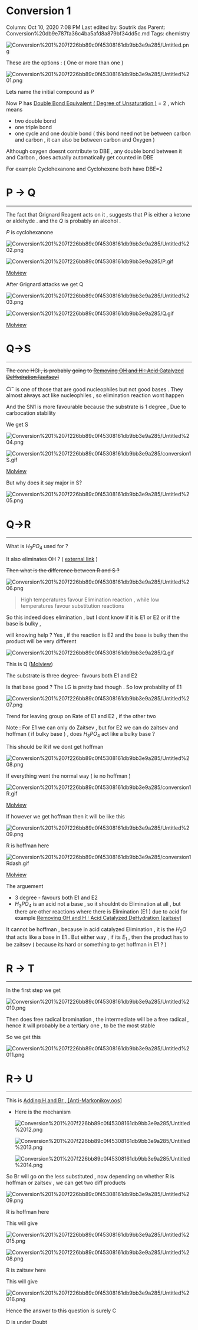 # Conversion 1

Column: Oct 10, 2020 7:08 PM
Last edited by: Soutrik das
Parent: Conversion%20db9e787fa36c4ba5afd8a879bf34dd5c.md
Tags: chemistry

![Conversion%201%207f226bb89c0f45308161db9bb3e9a285/Untitled.png](Conversion%201%207f226bb89c0f45308161db9bb3e9a285/Untitled.png)

These are the options : ( One or more than one ) 

![Conversion%201%207f226bb89c0f45308161db9bb3e9a285/Untitled%201.png](Conversion%201%207f226bb89c0f45308161db9bb3e9a285/Untitled%201.png)

Lets name the initial compound as $P$ 

Now P has [Double Bond Equivalent ( Degree of Unsaturation )](Double%20Bond%20Equivalent%20(%20Degree%20of%20Unsaturation%20)%20f0aeab0ad7794073ad48a85fd2c6ab4b.md) = 2 ,  which means 

- two double bond
- one triple bond
- one cycle and one double bond ( this bond need not be between carbon and carbon , it can also be between carbon and Oxygen )

Although oxygen doesnt contribute to DBE , any double bond between it and Carbon , does actually automatically get counted in DBE

For example Cyclohexanone and Cyclohexene both have DBE=2

# P → Q

---

The fact that Grignard Reagent acts on it , suggests that $P$  is either a ketone or aldehyde . and the $Q$ is probably an alcohol . 

$P$ is cyclohexanone 

![Conversion%201%207f226bb89c0f45308161db9bb3e9a285/Untitled%202.png](Conversion%201%207f226bb89c0f45308161db9bb3e9a285/Untitled%202.png)

![Conversion%201%207f226bb89c0f45308161db9bb3e9a285/P.gif](Conversion%201%207f226bb89c0f45308161db9bb3e9a285/P.gif)

[Molview](https://molview.org/?cid=7967)

After Grignard attacks we get Q

![Conversion%201%207f226bb89c0f45308161db9bb3e9a285/Untitled%203.png](Conversion%201%207f226bb89c0f45308161db9bb3e9a285/Untitled%203.png)

![Conversion%201%207f226bb89c0f45308161db9bb3e9a285/Q.gif](Conversion%201%207f226bb89c0f45308161db9bb3e9a285/Q.gif)

[Molview](https://molview.org/?cid=11550)

# Q→S

---

~~The conc HCl , is probably going to [Removing OH and H : Acid Catalyzed DeHydration [zaitsev]](Removing%20OH%20and%20H%20Acid%20Catalyzed%20DeHydration%20%5Bzait%20df170e3acf564a559bccd42ed13cdf6c.md)~~ 

$Cl^-$ is one of those that are good nucleophiles but not good bases . They almost always act like nucleophiles , so elimination reaction wont happen 

And the SN1 is more favourable because the substrate is 1 degree , Due to carbocation stability 

We get S 

![Conversion%201%207f226bb89c0f45308161db9bb3e9a285/Untitled%204.png](Conversion%201%207f226bb89c0f45308161db9bb3e9a285/Untitled%204.png)

![Conversion%201%207f226bb89c0f45308161db9bb3e9a285/conversion1S.gif](Conversion%201%207f226bb89c0f45308161db9bb3e9a285/conversion1S.gif)

[Molview](https://molview.org/?cid=136732)

But why does it say major in S? 

![Conversion%201%207f226bb89c0f45308161db9bb3e9a285/Untitled%205.png](Conversion%201%207f226bb89c0f45308161db9bb3e9a285/Untitled%205.png)

# Q→R

---

What is $H_3PO_4$ used for ?

It also eliminates OH ? ( [external link](https://www.masterorganicchemistry.com/2015/04/16/elimination-reactions-of-alcohols/) )

~~Then what is the difference between R and S ?~~

![Conversion%201%207f226bb89c0f45308161db9bb3e9a285/Untitled%206.png](Conversion%201%207f226bb89c0f45308161db9bb3e9a285/Untitled%206.png)

> High temperatures favour Elimination reaction , while low temperatures favour substitution reactions

So this indeed does elimination , but I dont know if it is E1 or E2 or if the base is bulky , 

will knowing help ? Yes , if the reaction is E2 and the base is bulky then the product will be very different 

![Conversion%201%207f226bb89c0f45308161db9bb3e9a285/Q.gif](Conversion%201%207f226bb89c0f45308161db9bb3e9a285/Q.gif)

This is Q ([Molview](https://molview.org/?cid=11550))

The substrate is three degree- favours both E1 and E2 

Is that base good ? The LG is pretty bad though . So low probablity of E1

![Conversion%201%207f226bb89c0f45308161db9bb3e9a285/Untitled%207.png](Conversion%201%207f226bb89c0f45308161db9bb3e9a285/Untitled%207.png)

Trend for leaving group on Rate of E1 and E2 , if the other two 

Note : For E1 we can only do Zaitsev , but for E2  we can do zaitsev and hoffman ( if bulky base ) , does $H_3PO_4$ act like a bulky base ?

This should be R if we dont get hoffman 

![Conversion%201%207f226bb89c0f45308161db9bb3e9a285/Untitled%208.png](Conversion%201%207f226bb89c0f45308161db9bb3e9a285/Untitled%208.png)

If everything went the normal way ( ie no hoffman )

![Conversion%201%207f226bb89c0f45308161db9bb3e9a285/conversion1R.gif](Conversion%201%207f226bb89c0f45308161db9bb3e9a285/conversion1R.gif)

 [Molview](https://molview.org/?cid=11574)

If however we get hoffman  then it will be like this 

![Conversion%201%207f226bb89c0f45308161db9bb3e9a285/Untitled%209.png](Conversion%201%207f226bb89c0f45308161db9bb3e9a285/Untitled%209.png)

R is hoffman here

![Conversion%201%207f226bb89c0f45308161db9bb3e9a285/conversion1Rdash.gif](Conversion%201%207f226bb89c0f45308161db9bb3e9a285/conversion1Rdash.gif)

 [Molview](https://molview.org/?cid=14502)

The arguement 

- 3 degree - favours both E1 and E2
- $H_3PO_4$ is an acid not a base , so it shouldnt do Elimination at all , but there are other reactions where there is Elimination (E1 ) due to acid for example [Removing OH and H : Acid Catalyzed DeHydration [zaitsev]](Removing%20OH%20and%20H%20Acid%20Catalyzed%20DeHydration%20%5Bzait%20df170e3acf564a559bccd42ed13cdf6c.md)

It cannot be hoffman , because in acid catalyzed Elimination , it is the $H_2O$  that acts like a base in E1 .
But either way , if its $E_1$ , then the product has to be zaitsev ( because its hard or something to get hoffman in E1 ? ) 

# R → T

---

In the first step we get 

![Conversion%201%207f226bb89c0f45308161db9bb3e9a285/Untitled%2010.png](Conversion%201%207f226bb89c0f45308161db9bb3e9a285/Untitled%2010.png)

Then does free radical bromination , the intermediate will be a free radical , hence it will probably be a tertiary one , to be the most stable 

So we get this 

![Conversion%201%207f226bb89c0f45308161db9bb3e9a285/Untitled%2011.png](Conversion%201%207f226bb89c0f45308161db9bb3e9a285/Untitled%2011.png)

# R→ U

---

This is [Adding H and Br , [Anti-Markonikov,oos]](Adding%20H%20and%20Br%20,%20%5BAnti-Markonikov,oos%5D%20240917816be04ae6a158cc542aa24cca.md) 

- Here is the mechanism

    ![Conversion%201%207f226bb89c0f45308161db9bb3e9a285/Untitled%2012.png](Conversion%201%207f226bb89c0f45308161db9bb3e9a285/Untitled%2012.png)

    ![Conversion%201%207f226bb89c0f45308161db9bb3e9a285/Untitled%2013.png](Conversion%201%207f226bb89c0f45308161db9bb3e9a285/Untitled%2013.png)

    ![Conversion%201%207f226bb89c0f45308161db9bb3e9a285/Untitled%2014.png](Conversion%201%207f226bb89c0f45308161db9bb3e9a285/Untitled%2014.png)

So Br will go on the less substituted , now depending on whether R is hoffman or zaitsev , we can get two diff products 

![Conversion%201%207f226bb89c0f45308161db9bb3e9a285/Untitled%209.png](Conversion%201%207f226bb89c0f45308161db9bb3e9a285/Untitled%209.png)

R is hoffman here

This will give 

![Conversion%201%207f226bb89c0f45308161db9bb3e9a285/Untitled%2015.png](Conversion%201%207f226bb89c0f45308161db9bb3e9a285/Untitled%2015.png)

![Conversion%201%207f226bb89c0f45308161db9bb3e9a285/Untitled%208.png](Conversion%201%207f226bb89c0f45308161db9bb3e9a285/Untitled%208.png)

R is zaitsev here

This will give 

![Conversion%201%207f226bb89c0f45308161db9bb3e9a285/Untitled%2016.png](Conversion%201%207f226bb89c0f45308161db9bb3e9a285/Untitled%2016.png)

Hence the answer to this question is surely C

D is under Doubt